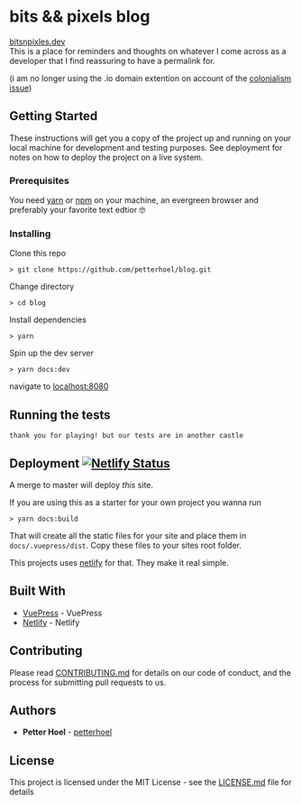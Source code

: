 # bits && pixels blog

[bitsnpixles.dev](https://bitsnpixels.dev)  
This is a place for reminders and thoughts on whatever I come across as a developer that I find reassuring to have a permalink for.

(i am no longer using the .io domain extention on account of the [colonialism issue](https://gigaom.com/2014/06/30/the-dark-side-of-io-how-the-u-k-is-making-web-domain-profits-from-a-shady-cold-war-land-deal/))

## Getting Started

These instructions will get you a copy of the project up and running on your local machine for development and testing purposes. See deployment for notes on how to deploy the project on a live system.

### Prerequisites

You need [yarn](https://yarnpkg.com/) or [npm](https://nodejs.org/) on your machine, an evergreen browser and preferably your favorite text edtior 🤓 

### Installing

Clone this repo
```
> git clone https://github.com/petterhoel/blog.git
```
Change directory
```
> cd blog
```

Install dependencies
```
> yarn
```

Spin up the dev server

```
> yarn docs:dev 
```
navigate to [localhost:8080](http://localhost:8080)

## Running the tests

```
thank you for playing! but our tests are in another castle
```

## Deployment [![Netlify Status](https://api.netlify.com/api/v1/badges/fcee5757-7d0e-43e6-b441-28bd554805ba/deploy-status)](https://app.netlify.com/sites/gallant-mahavira-2e103d/deploys)
A merge to master will deploy _this_ site. 

If you are using this as a starter for your own project you wanna run 

```
> yarn docs:build
``` 

That will create all the static files for your site and place them in ```docs/.vuepress/dist```. Copy these files to your sites root folder. 

This projects uses [netlify](https://www.netlify.com/) for that. They make it real simple. 

## Built With

* [VuePress](https://vuepress.vuejs.org/) - VuePress
* [Netlify](https://www.netlify.com/) - Netlify

## Contributing

Please read [CONTRIBUTING.md](CONTRIBUTING.md) for details on our code of conduct, and the process for submitting pull requests to us.


## Authors

* **Petter Hoel** - [petterhoel](https://github.com/petterhoel/)

## License

This project is licensed under the MIT License - see the [LICENSE.md](LICENSE.md) file for details


